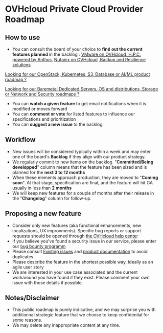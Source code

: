 # OVHcloud Private Cloud Provider Roadmap

## How to use
- You can consult the board of your choice to **find out the current features planned** in the backlog :
[VMware on OVHcloud](https://github.com/ovh/hosted-private-cloud-roadmap/projects/1 "VMware on OVHcloud"),[ H.P.C. powered by Anthos](https://github.com/ovh/hosted-private-cloud-roadmap/projects/2 "H.P.C. powered by Anthos"), [Nutanix on OVHcloud](https://github.com/ovh/hosted-private-cloud-roadmap/projects/3 "Nutanix on OVHcloud") ,[Backup and Resilience solutions](https://github.com/ovh/hosted-private-cloud-roadmap/projects/4 "Backup and Resilience solutions")


[Looking for our OpenStack, Kubernetes, S3, Database or AI/ML product roadmap ?](https://github.com/ovh/public-cloud-roadmap "OVHcloud Public Cloud roadmap")

[Looking for our Baremetal Dedicated Servers, OS and distributions, Storage or Network and Security roadmaps ?](https://github.com/ovh/infrastructure-roadmap "OVHcloud Infrastructure : Baremetal servers, OSes, Storage, Network and Security")

- You can **watch a given feature** to get email notifications when it is modified or moves forward
- You can **comment or vote** for listed features to influence our specifications and prioritization
- You can **suggest a new issue** to the backlog 

## Workflow
- New issues will be considered typically within a week and may enter one of the board's **Backlog** if they align with our product strategy.
- We regularly commit to new items on the backlog. "**Committed/Being developped**" column means that the feature has been sized and is planned for the **next 3 to 12 months**
- When these elements approach production, they are moved to "**Coming soon**". At that stage, specification are final, and the feature will hit GA usually in less than **2 months**
- We will keep new features for a couple of months after their release in the "**Changelog**" column for follow-up.

## Proposing a new feature
- Consider only new features (aka functional enhancements, new localizations, UX improvments). Specific bug reports or support requests should be opened through  [the OVHcloud help center](https://help.ovhcloud.com/en-ie/ "the OVHcloud help center")
- If you believe you've found a security issue in our service, please enter our [bug bounty programm ](https://yeswehack.com/programs/ovh#rules "bug bounty programm ")
- Please consult [Existing issues](https://github.com/ovh/hosted-private-cloud-roadmap/issues "Existing issues") and [product documentation](https://docs.ovh.com/gb/en/ "product documentation") to avoid duplicates
- Please describe the feature in the shortest possible way, ideally as an agile user story
- We are interested in your use case associated and the current workaround you have found if they exist. Please comment your own issue with those details if possible. 

## Notes/Disclaimer
- This public roadmap is purely indicative, and we may surprise you with additionnal strategic feature that we choose to keep confidential for some reasons.
- We may delete any inappropriate content at any time.
